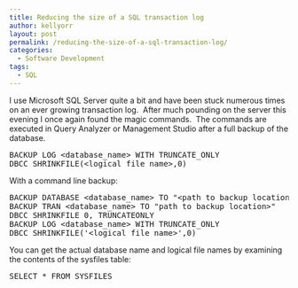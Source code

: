 ```yaml
---
title: Reducing the size of a SQL transaction log
author: kellyorr
layout: post
permalink: /reducing-the-size-of-a-sql-transaction-log/
categories:
  - Software Development
tags:
  - SQL
---
```

I use Microsoft SQL Server quite a bit and have been stuck numerous times on an ever growing transaction log.  After much pounding on the server this evening I once again found the magic commands.  The commands are executed in Query Analyzer or Management Studio after a full backup of the database.

<pre class="brush: sql; title: ; notranslate" title="">BACKUP LOG &lt;database_name&gt; WITH TRUNCATE_ONLY
DBCC SHRINKFILE(&lt;logical file name&gt;,0)
</pre>

With a command line backup:

<pre class="brush: sql; title: ; notranslate" title="">BACKUP DATABASE &lt;database_name&gt; TO "&lt;path to backup location&gt;"
BACKUP TRAN &lt;database_name&gt; TO "path to backup location&gt;"
DBCC SHRINKFILE 0, TRUNCATEONLY
BACKUP LOG &lt;database_name&gt; WITH TRUNCATE_ONLY
DBCC SHRINKFILE('&lt;logical file name&gt;',0)
</pre>

You can get the actual database name and logical file names by examining the contents of the sysfiles table:

<pre class="brush: sql; title: ; notranslate" title="">SELECT * FROM SYSFILES
</pre>